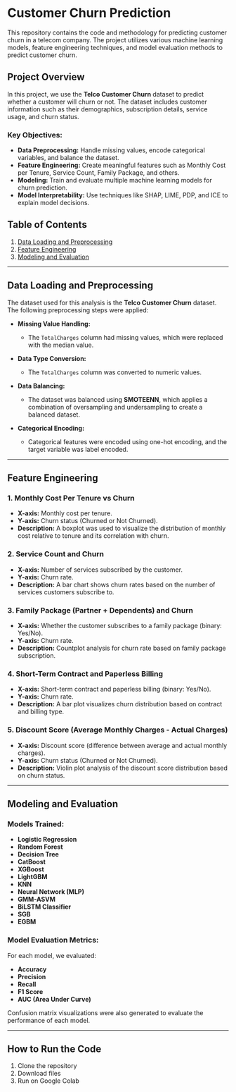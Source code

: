 # Customer Churn Prediction
This repository contains the code and methodology for predicting customer churn in a telecom company. The project utilizes various machine learning models, feature engineering techniques, and model evaluation methods to predict customer churn. 

## Project Overview

In this project, we use the **Telco Customer Churn** dataset to predict whether a customer will churn or not. The dataset includes customer information such as their demographics, subscription details, service usage, and churn status.

### Key Objectives:
- **Data Preprocessing:** Handle missing values, encode categorical variables, and balance the dataset.
- **Feature Engineering:** Create meaningful features such as Monthly Cost per Tenure, Service Count, Family Package, and others.
- **Modeling:** Train and evaluate multiple machine learning models for churn prediction.
- **Model Interpretability:** Use techniques like SHAP, LIME, PDP, and ICE to explain model decisions.

## Table of Contents

1. [Data Loading and Preprocessing](#data-loading-and-preprocessing)
2. [Feature Engineering](#feature-engineering)
3. [Modeling and Evaluation](#modeling-and-evaluation)

---

## Data Loading and Preprocessing

The dataset used for this analysis is the **Telco Customer Churn** dataset. The following preprocessing steps were applied:

- **Missing Value Handling:**
  - The `TotalCharges` column had missing values, which were replaced with the median value.
  
- **Data Type Conversion:**
  - The `TotalCharges` column was converted to numeric values.

- **Data Balancing:**
  - The dataset was balanced using **SMOTEENN**, which applies a combination of oversampling and undersampling to create a balanced dataset.

- **Categorical Encoding:**
  - Categorical features were encoded using one-hot encoding, and the target variable was label encoded.

---

## Feature Engineering

### 1. Monthly Cost Per Tenure vs Churn
- **X-axis:** Monthly cost per tenure.
- **Y-axis:** Churn status (Churned or Not Churned).
- **Description:** A boxplot was used to visualize the distribution of monthly cost relative to tenure and its correlation with churn.

### 2. Service Count and Churn
- **X-axis:** Number of services subscribed by the customer.
- **Y-axis:** Churn rate.
- **Description:** A bar chart shows churn rates based on the number of services customers subscribe to.

### 3. Family Package (Partner + Dependents) and Churn
- **X-axis:** Whether the customer subscribes to a family package (binary: Yes/No).
- **Y-axis:** Churn rate.
- **Description:** Countplot analysis for churn rate based on family package subscription.

### 4. Short-Term Contract and Paperless Billing
- **X-axis:** Short-term contract and paperless billing (binary: Yes/No).
- **Y-axis:** Churn rate.
- **Description:** A bar plot visualizes churn distribution based on contract and billing type.

### 5. Discount Score (Average Monthly Charges - Actual Charges)
- **X-axis:** Discount score (difference between average and actual monthly charges).
- **Y-axis:** Churn status (Churned or Not Churned).
- **Description:** Violin plot analysis of the discount score distribution based on churn status.

---

## Modeling and Evaluation

### Models Trained:
- **Logistic Regression**
- **Random Forest**
- **Decision Tree**
- **CatBoost**
- **XGBoost**
- **LightGBM**
- **KNN**
- **Neural Network (MLP)**
- **GMM-ASVM**
- **BiLSTM Classifier**
- **SGB**
- **EGBM**

### Model Evaluation Metrics:
For each model, we evaluated:
- **Accuracy**
- **Precision**
- **Recall**
- **F1 Score**
- **AUC (Area Under Curve)**

Confusion matrix visualizations were also generated to evaluate the performance of each model.

---


## How to Run the Code

1. Clone the repository
2. Download files
3. Run on Google Colab
